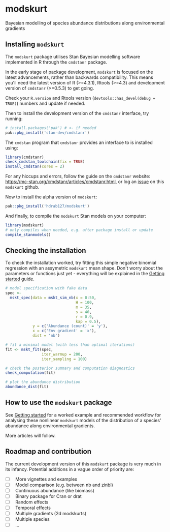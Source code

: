 # modskurt <a href="https://hdrab127.github.io/modskurt/"></a>

Bayesian modelling of species abundance distributions along environmental gradients

## Installing `modskurt`

The `modskurt` package utilises Stan Bayesian modelling software implemented in R through the `cmdstanr` package.

In the early stage of package development, `modskurt` is focused on the latest advancements, rather than backwards compatibility. This means you'll need the latest version of R (>=4.3.1), Rtools (>=4.3) and development version of `cmdstanr` (>=0.5.3) to get going.

Check your `R.version` and Rtools version (`devtools::has_devel(debug = TRUE)`) numbers and update if needed.

Then to install the development version of the `cmdstanr` interface, try running:

```r
# install.packages('pak') # <- if needed
pak::pkg_install('stan-dev/cmdstanr')
```

The `cmdstan` program that `cmdstanr` provides an interface to is installed using:

```r
library(cmdstanr)
check_cmdstan_toolchain(fix = TRUE)
install_cmdstan(cores = 2)
```

For any hiccups and errors, follow the guide on the `cmdstanr` website: https://mc-stan.org/cmdstanr/articles/cmdstanr.html, or log an [issue](https://github.com/hdrab127/modskurt/issues) on this `modskurt` github.

Now to install the alpha version of `modskurt`:

```r
pak::pkg_install('hdrab127/modskurt')
```

And finally, to compile the `modskurt` Stan models on your computer:

```r
library(modskurt)
# only compiles when needed, e.g. after package install or update
compile_stanmodels()
```

## Checking the installation

To check the installation worked, try fitting this simple negative binomial regression with an assymetric `modskurt` mean shape. Don't worry about the parameters or functions just yet - everything will be explained in the [Getting started](https://hdrab127.github.io/modskurt/articles/getting-started.html) guide.

```r
# model specification with fake data
spec <-
  mskt_spec(data = mskt_sim_nb(x = 0:50, 
                               H = 100,
                               m = 35,
                               s = 40,
                               r = 0.9,
                               kap = 0.5),
            y = c('Abundance (count)' = 'y'),
            x = c('Env gradient' = 'x'),
            dist = 'nb')

# fit a minimal model (with less than optimal iterations)
fit <- mskt_fit(spec,
                iter_warmup = 200,
                iter_sampling = 100)

# check the posterior summary and computation diagnostics
check_computation(fit)

# plot the abundance distribution
abundance_dist(fit)
```

## How to use the `modskurt` package

See [Getting started](./articles/getting-started.html) for a worked example and recommended workflow for analysing these nonlinear `modskurt` models of the distribution of a species' abundance along environmental gradients.

More articles will follow.

## Roadmap and contribution

The current development version of this `modskurt` package is very much in its infancy. Potential additions in a vague order of priority are:

- [ ] &nbsp; More vignettes and examples
- [ ] &nbsp; Model comparison (e.g. between nb and zinbl)
- [ ] &nbsp; Continuous abundance (like biomass)
- [ ] &nbsp; Binary package for Cran or drat
- [ ] &nbsp; Random effects
- [ ] &nbsp; Temporal effects
- [ ] &nbsp; Multiple gradients (2d modskurts)
- [ ] &nbsp; Multiple species
- [ ] &nbsp; ...
